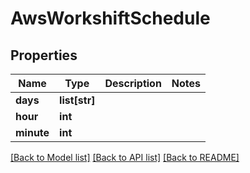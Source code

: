 # AwsWorkshiftSchedule

## Properties
Name | Type | Description | Notes
------------ | ------------- | ------------- | -------------
**days** | **list[str]** |  | 
**hour** | **int** |  | 
**minute** | **int** |  | 

[[Back to Model list]](../README.md#documentation-for-models) [[Back to API list]](../README.md#documentation-for-api-endpoints) [[Back to README]](../README.md)


